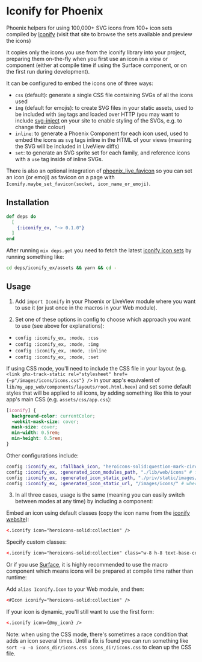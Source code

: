 # Iconify for Phoenix

Phoenix helpers for using 100,000+ SVG icons from 100+ icon sets compiled by [Iconify](https://icon-sets.iconify.design) (visit that site to browse the sets available and preview the icons)

It copies only the icons you use from the iconify library into your project, preparing them on-the-fly when you first use an icon in a view or component (either at compile time if using the Surface component, or on the first run during development).

It can be configured to embed the icons one of three ways:
- `css` (default): generate a single CSS file containing SVGs of all the icons used 
- `img` (default for emojis): to create SVG files in your static assets, used to be included with `img` tags and loaded over HTTP (you may want to include [svg-inject](https://github.com/iconfu/svg-inject) on your site to enable styling of the SVGs, e.g. to change their colour)
- `inline`: to generate a Phoenix Component for each icon used, used to embed the icons as `svg` tags inline in the HTML of your views (meaning the SVG will be included in LiveView diffs)
- `set`: to generate an SVG sprite set for each family, and reference icons with a `use` tag inside of inline SVGs.

There is also an optional integration of [phoenix_live_favicon](https://github.com/BartOtten/phoenix_live_favicon) so you can set an icon (or emoji) as favicon on a page with `Iconify.maybe_set_favicon(socket, icon_name_or_emoji)`.

## Installation

```elixir
def deps do
  [
    {:iconify_ex, "~> 0.1.0"}
  ]
end
```

After running `mix deps.get` you need to fetch the latest [iconify icon sets](https://github.com/iconify/icon-sets) by running something like:
```bash
cd deps/iconify_ex/assets && yarn && cd -
```

## Usage

1. Add `import Iconify` in your Phoenix or LiveView module where you want to use it (or just once in the macros in your Web module). 

2. Set one of these options in config to choose which approach you want to use (see above for explanations):
- `config :iconify_ex, :mode, :css` 
- `config :iconify_ex, :mode, :img` 
- `config :iconify_ex, :mode, :inline` 
- `config :iconify_ex, :mode, :set` 

If using CSS mode, you'll need to include the CSS file in your layout (e.g. `<link phx-track-static rel="stylesheet" href={~p"/images/icons/icons.css"} />` in your app's equivalent of `lib/my_app_web/components/layouts/root.html.heex`) and set some default styles that will be applied to all icons, by adding something like this to your app's main CSS (e.g. `assets/css/app.css`):
```css
[iconify] {
  background-color: currentColor;
  -webkit-mask-size: cover;
  mask-size: cover;
  min-width: 0.5rem;
  min-height: 0.5rem;
}
```

Other configurations include:

```elixir
config :iconify_ex, :fallback_icon, "heroicons-solid:question-mark-circle" # when an icon is not found
config :iconify_ex, :generated_icon_modules_path, "./lib/web/icons" # for :inline mode
config :iconify_ex, :generated_icon_static_path, "./priv/static/images/icons" # where CSS and images are stored
config :iconify_ex, :generated_icon_static_url, "/images/icons/" # where CSS and images are served from
```

3. In all three cases, usage is the same (meaning you can easily switch between modes at any time) by including a component:

Embed an icon using default classes (copy the icon name from the [iconify website](https://icon-sets.iconify.design)):
```html
<.iconify icon="heroicons-solid:collection" />
```

Specify custom classes:
```html
<.iconify icon="heroicons-solid:collection" class="w-8 h-8 text-base-content" /> 
```

Or if you use [Surface](https://surface-ui.org), it is highly recommended to use the macro component which means icons will be prepared at compile time rather than runtime:

Add `alias Iconify.Icon` to your Web module, and then:

```html
<#Icon iconify="heroicons-solid:collection" />
```

If your icon is dynamic, you'll still want to use the first form:
```html
<.iconify icon={@my_icon} />
```

Note: when using the CSS mode, there's sometimes a race condition that adds an icon several times. Until a fix is found you can run something like `sort -u -o icons_dir/icons.css icons_dir/icons.css` to clean up the CSS file.
